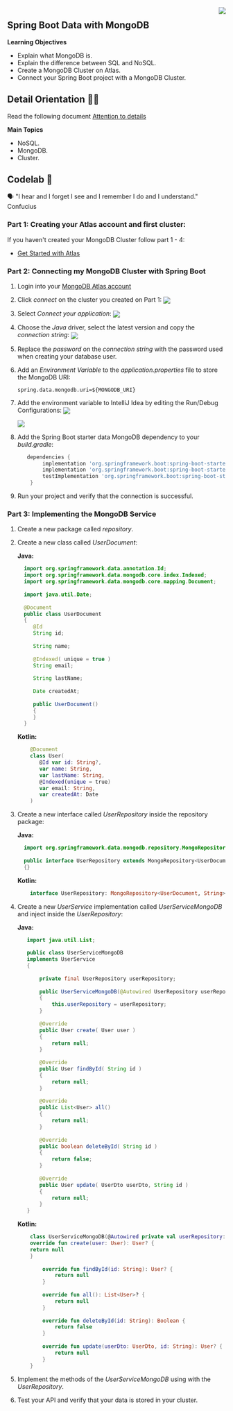 <img align="right" src="https://github.com/ada-school/module-template/blob/main/ada.png">


## Spring Boot Data with MongoDB

**Learning Objectives**

- Explain what MongoDB is.
- Explain the difference between SQL and NoSQL.
- Create a MongoDB Cluster on Atlas.
- Connect your Spring Boot project with a MongoDB Cluster.


## Detail Orientation 🤹🏽

Read the following document [Attention to details](https://www.csu.edu/humanresources/empdev/documents/AttentiontoDetail.pdf) 

**Main Topics**

* NoSQL.
* MongoDB.
* Cluster.

## Codelab 🧪

🗣️ "I hear and I forget I see and I remember I do and I understand." Confucius

### Part 1: Creating your Atlas account and first cluster:

If you haven't created your MongoDB Cluster follow part 1 - 4:

* [Get Started with Atlas](https://docs.atlas.mongodb.com/getting-started/)

### Part 2: Connecting my MongoDB Cluster with Spring Boot

1. Login into your [MongoDB Atlas account](https://account.mongodb.com/account/login)
2. Click *connect* on the cluster you created on Part 1:
   <img align="center" src="img/mongo-db-connect.png">
3. Select *Connect your application*:
   <img align="center" src="img/connect-your-application.png">
4. Choose the *Java* driver, select the latest version and copy the *connection string*:
   <img align="center" src="img/java-driver.png">
5. Replace the *password* on the *connection string* with the password used when creating your database user.
6. Add an *Environment Variable* to the *application.properties* file to store the MongoDB URI:
    ````properties
    spring.data.mongodb.uri=${MONGODB_URI}
    ````
7. Add the environment variable to IntelliJ Idea by editing the Run/Debug Configurations:
   <img align="center" src="img/run-debug-configurations.png">
   
   
   <img align="center" src="img/adding-environment-variable.png">
7. Add the Spring Boot starter data MongoDB dependency to your *build.gradle*:
    ```groovy
       dependencies {
            implementation 'org.springframework.boot:spring-boot-starter-web'
            implementation 'org.springframework.boot:spring-boot-starter-data-mongodb'
            testImplementation 'org.springframework.boot:spring-boot-starter-test'
        }
    ```
8. Run your project and verify that the connection is successful.

### Part 3: Implementing the MongoDB Service

1. Create a new package called *repository*.
2. Create a new class called *UserDocument*:

   **Java:**
    ```java
      import org.springframework.data.annotation.Id;
      import org.springframework.data.mongodb.core.index.Indexed;
      import org.springframework.data.mongodb.core.mapping.Document;
      
      import java.util.Date;
      
      @Document
      public class UserDocument
      {
         @Id
         String id;
      
         String name;
      
         @Indexed( unique = true )
         String email;
      
         String lastName;
      
         Date createdAt;
      
         public UserDocument()
         {
         }
      }
   
     ```
   **Kotlin:**
     ```kotlin
         @Document
         class User(
            @Id var id: String?,
            var name: String,
            var lastName: String,
            @Indexed(unique = true)
            var email: String,
            var createdAt: Date
         )
     ```
3. Create a new interface called *UserRepository* inside the repository package:

   **Java:**
    ```java
      import org.springframework.data.mongodb.repository.MongoRepository;
      
      public interface UserRepository extends MongoRepository<UserDocument, String>
      {}
     ```
   **Kotlin:**
     ```kotlin
         interface UserRepository: MongoRepository<UserDocument, String>
     ```

4. Create a new *UserService* implementation called *UserServiceMongoDB* and inject inside the *UserRepository*:

   **Java:**
      ```java
         import java.util.List;
         
         public class UserServiceMongoDB
         implements UserService
         {
         
             private final UserRepository userRepository;
         
             public UserServiceMongoDB(@Autowired UserRepository userRepository )
             {
                 this.userRepository = userRepository;
             }
         
             @Override
             public User create( User user )
             {
                 return null;
             }
         
             @Override
             public User findById( String id )
             {
                 return null;
             }
         
             @Override
             public List<User> all()
             {
                 return null;
             }
         
             @Override
             public boolean deleteById( String id )
             {
                 return false;
             }
         
             @Override
             public User update( UserDto userDto, String id )
             {
                 return null;
             }
         }
    ```

   **Kotlin:**
     ```kotlin
         class UserServiceMongoDB(@Autowired private val userRepository: UserRepository) : UserService {
         override fun create(user: User): User? {
         return null
         }
         
             override fun findById(id: String): User? {
                 return null
             }
         
             override fun all(): List<User>? {
                 return null
             }
         
             override fun deleteById(id: String): Boolean {
                 return false
             }
         
             override fun update(userDto: UserDto, id: String): User? {
                 return null
             }
         }         
     ```
5. Implement the methods of the *UserServiceMongoDB* using with the *UserRepository*.
6. Test your API and verify that your data is stored in your cluster.
